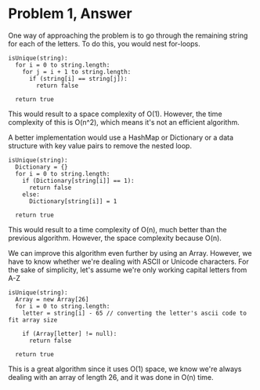 # Problem 1, Answer

One way of approaching the problem is to go through the remaining string for
each of the letters. To do this, you would nest for-loops.
```
isUnique(string):
  for i = 0 to string.length:
    for j = i + 1 to string.length:
      if (string[i] == string[j]):
        return false

  return true
```
This would result to a space complexity of O(1). However, the time complexity of this is O(n^2), which means it's not an efficient algorithm.

A better implementation would use a HashMap or Dictionary or a data structure
with key value pairs to remove the nested loop.
```
isUnique(string):
  Dictionary = {}
  for i = 0 to string.length:
    if (Dictionary[string[i]] == 1):
      return false
    else:
      Dictionary[string[i]] = 1

  return true
```

This would result to a time complexity of O(n), much better than the previous
algorithm. However, the space complexity because O(n).

We can improve this algorithm even further by using an Array. However, we have
to know whether we're dealing with ASCII or Unicode characters. For the sake of simplicity, let's assume we're only working capital letters from A-Z
```
isUnique(string):
  Array = new Array[26]
  for i = 0 to string.length:
    letter = string[i] - 65 // converting the letter's ascii code to fit array size

    if (Array[letter] != null):
      return false

  return true
```

This is a great algorithm since it uses O(1) space, we know we're always dealing with an array of length 26, and it was done in O(n) time.
